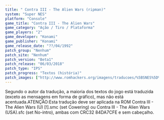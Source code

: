 ```yaml
---
title: " Contra III - The Alien Wars (ripman)"
system: "Super NES"
platform: "Console"
game_title: "Contra III - The Alien Wars"
game_category: "Ação / Tiro / Plataforma"
game_players: "2"
game_developer: "Konami"
game_publisher: "Konami"
game_release_date: "??/04/1992"
patch_group: "Nenhum"
patch_site: "Nenhum"
patch_version: "Beta1"
patch_release: "06/03/2018"
patch_type: "IPS"
patch_progress: "Textos (história)"
patch_images: ["http://www.romhackers.org/imagens/traducoes/%5BSNES%5D%20Contra%20III%20-%20The%20Alien%20Wars%20-%20ripman%20-%201.png","http://www.romhackers.org/imagens/traducoes/%5BSNES%5D%20Contra%20III%20-%20The%20Alien%20Wars%20-%20ripman%20-%202.png","http://www.romhackers.org/imagens/traducoes/%5BSNES%5D%20Contra%20III%20-%20The%20Alien%20Wars%20-%20ripman%20-%203.png"]
---
```

Segundo o autor da tradução, a maioria dos textos do jogo está traduzida (exceto as mensagens em forma de gráfico), mas não está acentuada.ATENÇÃO:Esta tradução deve ser aplicada na ROM Contra III - The Alien Wars (U) [!].smc (set Cowering) ou Contra III - The Alien Wars (USA).sfc (set No-intro), ambas com CRC32 84DA7CFE e sem cabeçalho.